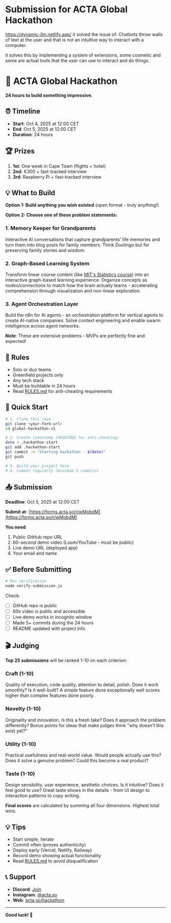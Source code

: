 # Submission for ACTA Global Hackathon

https://dynamic-llm.netlify.app/
it solved the issue of: Chatbots throw walls of text at the user and that is not an intuitive way to interact with a computer.

it solves this by implementing a system of extensions, some cosmetic and some are actual tools that the user can use to interact and do things.

# 🚀 ACTA Global Hackathon

**24 hours to build something impressive.**

## ⏰ Timeline

- **Start**: Oct 4, 2025 at 12:00 CET
- **End**: Oct 5, 2025 at 12:00 CET
- **Duration**: 24 hours

## 🏆 Prizes

1. **1st**: One week in Cape Town (flights + hotel)
2. **2nd**: €300 + fast-tracked interview
3. **3rd**: Raspberry Pi + fast-tracked interview

## 💡 What to Build

**Option 1: Build anything you wish existed** (open format - truly anything!)

**Option 2: Choose one of these problem statements:**

### 1. Memory Keeper for Grandparents

Interactive AI conversations that capture grandparents' life memories and turn them into blog posts for family members. Think Duolingo but for preserving family stories and wisdom.

### 2. Graph-Based Learning System

Transform linear course content (like [MIT's Statistics course](https://ocw.mit.edu/courses/18-05-introduction-to-probability-and-statistics-spring-2022/)) into an interactive graph-based learning experience. Organize concepts as nodes/connections to match how the brain actually learns - accelerating comprehension through visualization and non-linear exploration.

### 3. Agent Orchestration Layer

Build the n8n for AI agents - an orchestration platform for vertical agents to create AI-native companies. Solve context engineering and enable swarm intelligence across agent networks.

**Note**: These are extensive problems - MVPs are perfectly fine and expected!

## 🎯 Rules

- Solo or duo teams
- Greenfield projects only
- Any tech stack
- Must be buildable in 24 hours
- Read [RULES.md](./RULES.md) for anti-cheating requirements

## 🚀 Quick Start

```bash
# 1. Clone this repo
git clone <your-fork-url>
cd global-hackathon-v1

# 2. Create timestamp (REQUIRED for anti-cheating)
date > .hackathon-start
git add .hackathon-start
git commit -m "Starting hackathon - $(date)"
git push

# 3. Build your project here
# 4. Commit regularly (minimum 5 commits)
```

## 📤 Submission

**Deadline**: Oct 5, 2025 at 12:00 CET

**Submit at**: [https://forms.acta.so/r/wMobdM](https://forms.acta.so/r/wMobdM)

**You need**:

1. Public GitHub repo URL
2. 60-second demo video (Loom/YouTube - must be public)
3. Live demo URL (deployed app)
4. Your email and name

## ✅ Before Submitting

```bash
# Run verification
node verify-submission.js
```

Check:

- [ ] GitHub repo is public
- [ ] 60s video is public and accessible
- [ ] Live demo works in incognito window
- [ ] Made 5+ commits during the 24 hours
- [ ] README updated with project info

## 🎬 Judging

**Top 25 submissions** will be ranked 1-10 on each criterion:

### Craft (1-10)

Quality of execution, code quality, attention to detail, polish. Does it work smoothly? Is it well-built? A simple feature done exceptionally well scores higher than complex features done poorly.

### Novelty (1-10)

Originality and innovation. Is this a fresh take? Does it approach the problem differently? Bonus points for ideas that make judges think "why doesn't this exist yet?"

### Utility (1-10)

Practical usefulness and real-world value. Would people actually use this? Does it solve a genuine problem? Could this become a real product?

### Taste (1-10)

Design sensibility, user experience, aesthetic choices. Is it intuitive? Does it feel good to use? Great taste shows in the details - from UI design to interaction patterns to copy writing.

**Final scores** are calculated by summing all four dimensions. Highest total wins.

## 💡 Tips

- Start simple, iterate
- Commit often (proves authenticity)
- Deploy early (Vercel, Netlify, Railway)
- Record demo showing actual functionality
- Read [RULES.md](./RULES.md) to avoid disqualification

## 📞 Support

- **Discord**: [Join](https://discord.gg/9KbH3f5M2a)
- **Instagram**: [@acta.so](https://instagram.com/acta.so)
- **Web**: [acta.so/hackathon](https://www.acta.so/hackathon)

---

**Good luck! 🎉**
